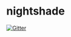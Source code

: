 # nightshade

[![Gitter](https://badges.gitter.im/Join%20Chat.svg)](https://gitter.im/eikoninaru/nightshade?utm_source=badge&utm_medium=badge&utm_campaign=pr-badge&utm_content=badge)